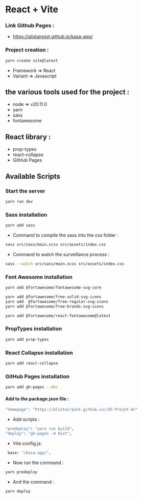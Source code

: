 # React + Vite

### Link Github Pages :

-   https://alistairpiot.github.io/kasa-app/

### Project creation :

```bash
yarn create vite@latest
```

-   Framework => React
-   Variant => Javascript

## the various tools used for the project :

-   node => v20.11.0
-   yarn
-   sass
-   fontawesome

## React library :

-   prop-types
-   react-collapse
-   GitHub Pages

## Available Scripts

### Start the server

```bash
yarn run dev
```

### Sass installation

```bash
yarn add sass
```

-   Command to compile the sass into the css folder :

```bash
sass src/sass/main.scss src/assets/index.css
```

-   Command to watch the surveillance process :

```bash
sass --watch src/sass/main.scss src/assets/index.css
```

### Font Awesome installation

```bash
yarn add @fortawesome/fontawesome-svg-core
```

```bash
yarn add @fortawesome/free-solid-svg-icons
yarn add  @fortawesome/free-regular-svg-icons
yarn add @fortawesome/free-brands-svg-icons
```

```bash
yarn add @fortawesome/react-fontawesome@latest
```

### PropTypes installation

```bash
yarn add prop-types
```

### React Collapse installation

```bash
yarn add react-collapse
```

### GitHub Pages installation

```bash
yarn add gh-pages --dev
```

#### Add to the package.json file :

```bash
"homepage": "https://alistairpiot.github.io//OC-Projet-8/"
```

-   Add scripts :

```bash
"predeploy": "yarn run build",
"deploy": "gh-pages -d dist",
```

-   Vite.config.js:

```bash
 base: "/kasa-app/",
```

-   Now run the command :

```bash
yarn predeploy
```

-   And the command :

```bash
yarn deploy
```
